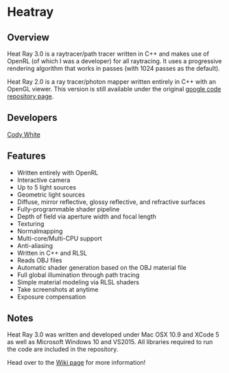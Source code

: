 # Heatray

## Overview

Heat Ray 3.0 is a raytracer/path tracer written in C++ and makes use of OpenRL (of which I was a developer) for all raytracing. It uses a progressive rendering algorithm that works in passes (with 1024 passes as the default).

Heat Ray 2.0 is a ray tracer/photon mapper written entirely in C++ with an OpenGL viewer. This version is still available under the original [google code repository page](https://code.google.com/p/heatray/downloads/list).

## Developers

[Cody White](https://www.linkedin.com/in/cody-white-78476019)

## Features

* Written entirely with OpenRL
* Interactive camera
* Up to 5 light sources
* Geometric light sources
* Diffuse, mirror reflective, glossy reflective, and refractive surfaces
* Fully-programmable shader pipeline
* Depth of field via aperture width and focal length
* Texturing
* Normalmapping
* Multi-core/Multi-CPU support
* Anti-aliasing
* Written in C++ and RLSL
* Reads OBJ files
* Automatic shader generation based on the OBJ material file
* Full global illumination through path tracing
* Simple material modeling via RLSL shaders
* Take screenshots at anytime
* Exposure compensation

## Notes

Heat Ray 3.0 was written and developed under Mac OSX 10.9 and XCode 5 as well as Microsoft Windows 10 and VS2015. All libraries required to run the code are included in the repository.

Head over to the [Wiki page](https://github.com/galdar496/heatray/wiki/Home) for more information!

